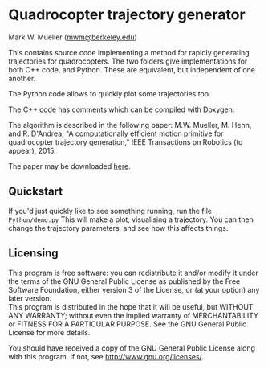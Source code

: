Quadrocopter trajectory generator 
================================

Mark W. Mueller (mwm@berkeley.edu)

This contains source code implementing a method for rapidly generating trajectories for quadrocopters. The two folders give implementations for both C++ code, and Python. These are equivalent, but independent of one another.

The Python code allows to quickly plot some trajectories too.

The C++ code has comments which can be compiled with Doxygen.

The algorithm is described in the following paper: 
M.W. Mueller, M. Hehn, and R. D'Andrea, "A computationally efficient motion primitive for quadrocopter trajectory generation," IEEE Transactions on Robotics (to appear), 2015.

The paper may be downloaded [here][paperLink].

[paperLink]: http://muellerlab.berkeley.edu/publications/

Quickstart
----------
If you'd just quickly like to see something running, run the file
	`Python/demo.py`
This will make a plot, visualising a trajectory. You can then change the 
trajectory parameters, and see how this affects things.

Licensing
---------
This program is free software: you can redistribute it and/or modify it under the terms of the GNU General Public License as published by the Free Software Foundation, either version 3 of the License, or (at your option) any later version.  
This program is distributed in the hope that it will be useful, but WITHOUT ANY WARRANTY; without even the implied warranty of MERCHANTABILITY or FITNESS FOR A PARTICULAR PURPOSE.  See the GNU General Public License for more details.

You should have received a copy of the GNU General Public License along with this program.  If not, see <http://www.gnu.org/licenses/>.
